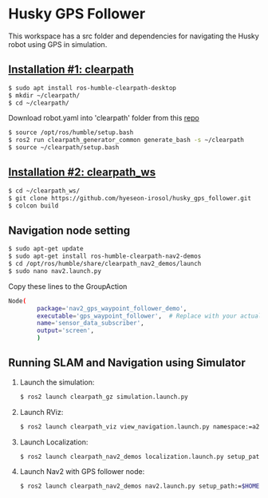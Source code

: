 # Husky GPS Follower 

This workspace has a src folder and dependencies for navigating the Husky robot using GPS in simulation.

## [Installation #1: clearpath](https://docs.clearpathrobotics.com/docs/ros/installation/offboard_pc)
```bash
$ sudo apt install ros-humble-clearpath-desktop
$ mkdir ~/clearpath/
$ cd ~/clearpath/
```
Download robot.yaml into 'clearpath' folder from this [repo](https://github.com/hyeseon-irosol/husky_config/tree/main/clearpath)
```bash
$ source /opt/ros/humble/setup.bash
$ ros2 run clearpath_generator_common generate_bash -s ~/clearpath
$ source ~/clearpath/setup.bash
```

## [Installation #2: clearpath_ws](https://docs.clearpathrobotics.com/docs/ros/tutorials/simulator/install)
```bash
$ cd ~/clearpath_ws/
$ git clone https://github.com/hyeseon-irosol/husky_gps_follower.git
$ colcon build
```

## Navigation node setting
```bash
$ sudo apt-get update
$ sudo apt-get install ros-humble-clearpath-nav2-demos
$ cd /opt/ros/humble/share/clearpath_nav2_demos/launch
$ sudo nano nav2.launch.py
```
Copy these lines to the GroupAction
```bash
Node(
        package='nav2_gps_waypoint_follower_demo',
        executable='gps_waypoint_follower',  # Replace with your actual executable name
        name='sensor_data_subscriber',
        output='screen',
        )
```
## Running SLAM and Navigation using Simulator

1. Launch the simulation:
    ```bash
    $ ros2 launch clearpath_gz simulation.launch.py
    ```

2. Launch RViz:
    ```bash
    $ ros2 launch clearpath_viz view_navigation.launch.py namespace:=a200_0284
    ```

3. Launch Localization:
    ```bash
    $ ros2 launch clearpath_nav2_demos localization.launch.py setup_path:=$HOME/clearpath/
    ```

4. Launch Nav2 with GPS follower node:
    ```bash
    $ ros2 launch clearpath_nav2_demos nav2.launch.py setup_path:=$HOME/clearpath/
    ```
